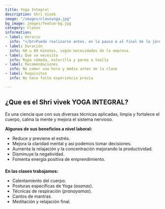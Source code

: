 ```yaml
---
title: Yoga Integral
description: Shri Vivek
image: "/images/claseyoga.jpg"
bg_image: images/featue-bg.jpg
category: Clases
information:
- label: Horario
  info: "</br>Puede realizarse antes, en la pausa o al final de la jornada laboral."
- label: Duración
  info: 60 u 80 minutos, según necesidades de la empresa.
- label: Qué se necesita
  info: Ropa cómoda, esterilla y pareo o toalla
- label: Recomendaciones
  info: No comer una hora y media antes de la clase
- label: Requisitos
  info: No hace falta experiencia previa

---
```

## **¿Que es el Shri vivek YOGA INTEGRAL?**

Es una ciencia que con sus diversas técnicas aplicadas, limpia y fortalece el cuerpo, calma la mente y mejora el sistema nervioso.

**Algunos de sus beneficios a nivel laboral:**

* Reduce y previene el estrés.
* Mejora la claridad mental y así podemos tomar decisiones.
* Aumenta la relajación y la concentración mejorando la productividad.
* Disminuye la negatividad.
* Fomenta energía positiva de emprendimiento.

### 

**En las clases trabajamos:**

* Calentamiento del cuerpo.
* Posturas específicas de Yoga (_asanas_).
* Técnicas de respiración (_pranayamas_).
* Cantos de mantras.
* Meditación y relajación final.